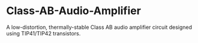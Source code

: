 # Class-AB-Audio-Amplifier
A low-distortion, thermally-stable Class AB audio amplifier circuit designed using TIP41/TIP42 transistors.
